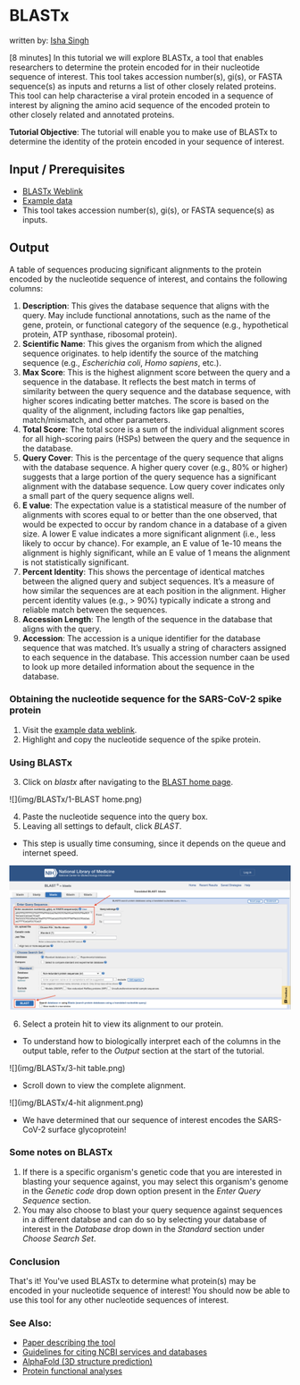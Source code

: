 # BLASTx
written by: [Isha Singh](https://github.com/its-isha-singh)

[8 minutes] In this tutorial we will explore BLASTx, a tool that enables researchers to determine
the protein encoded for in their nucleotide sequence of interest. This tool takes
accession number(s), gi(s), or FASTA sequence(s) as inputs and returns a list of
other closely related proteins. This tool can help characterise a viral protein
encoded in a sequence of interest by aligning the amino acid sequence of the encoded
protein to other closely related and annotated proteins.

**Tutorial Objective**: The tutorial will enable you to make use of BLASTx to
determine the identity of the protein encoded in your sequence of interest.

## Input / Prerequisites
- [BLASTx Weblink](https://blast.ncbi.nlm.nih.gov/Blast.cgi)
- [Example data](https://www.ncbi.nlm.nih.gov/nuccore/NC_045512.2?report=fasta&log$=seqview)
- This tool takes accession number(s), gi(s), or FASTA sequence(s) as inputs.

## Output

A table of sequences producing significant alignments to the protein encoded by
the nucleotide sequence of interest, and contains the following columns:

1. **Description**: This gives the database sequence that aligns with the query. May include
functional annotations, such as the name of the gene, protein, or functional category
of the sequence (e.g., hypothetical protein, ATP synthase, ribosomal protein).
2. **Scientific Name**: This gives the organism from which the aligned sequence originates.
to help identify the source of the matching sequence (e.g., _Escherichia coli_,
_Homo sapiens_, etc.).
3. **Max Score**: This is the highest alignment score between the query and a sequence
in the database. It reflects the best match in terms of similarity between the
query sequence and the database sequence, with higher scores indicating better
matches. The score is based on the quality of the alignment, including factors
like gap penalties, match/mismatch, and other parameters.
4. **Total Score**: The total score is a sum of the individual alignment scores for
all high-scoring pairs (HSPs) between the query and the sequence in the database.
5. **Query Cover**: This is the percentage of the query sequence that aligns with
the database sequence. A higher query cover (e.g., 80% or higher) suggests that a
large portion of the query sequence has a significant alignment with the database
sequence. Low query cover indicates only a small part of the query sequence aligns well.
6. **E value**: The expectation value is a statistical measure of the number of
alignments with scores equal to or better than the one observed, that would be
expected to occur by random chance in a database of a given size. A lower E value
indicates a more significant alignment (i.e., less likely to occur by chance).
For example, an E value of 1e-10 means the alignment is highly significant, while
an E value of 1 means the alignment is not statistically significant.
7. **Percent Identity**: This shows the percentage of identical matches between
the aligned query and subject sequences. It’s a measure of how similar the sequences
are at each position in the alignment. Higher percent identity values (e.g., > 90%)
typically indicate a strong and reliable match between the sequences.
8. **Accession Length**: The length of the sequence in the database that aligns with
the query.
9. **Accession**: The accession is a unique identifier for the database sequence
that was matched. It’s usually a string of characters assigned to each sequence in
the database. This accession number caan be used to look up more detailed information
about the sequence in the database.

### Obtaining the nucleotide sequence for the SARS-CoV-2 spike protein

1. Visit the [example data weblink](https://www.ncbi.nlm.nih.gov/nuccore/NC_045512.2?report=fasta&log$=seqview).
2. Highlight and copy the nucleotide sequence of the spike protein.

### Using BLASTx

3. Click on _blastx_ after navigating to the [BLAST home page](https://blast.ncbi.nlm.nih.gov/Blast.cgi).

![](img/BLASTx/1-BLAST home.png)

4. Paste the nucleotide sequence into the query box.
5. Leaving all settings to default, click _BLAST_.
- This step is usually time consuming, since it depends on the queue and internet speed.

![](img/BLASTx/2-blastx.png)

6. Select a protein hit to view its alignment to our protein.
- To understand how to biologically interpret each of the columns in the output
table, refer to the _Output_ section at the start of the tutorial.

![](img/BLASTx/3-hit table.png)

- Scroll down to view the complete alignment.

![](img/BLASTx/4-hit alignment.png)

- We have determined that our sequence of interest encodes the SARS-CoV-2 surface
glycoprotein!

### Some notes on BLASTx

1. If there is a specific organism's genetic code that you are interested in blasting
your sequence against, you may select this organism's genome in the _Genetic code_
drop down option present in the _Enter Query Sequence_ section.
2. You may also choose to blast your query sequence against sequences in a different
databse and can do so by selecting your database of interest in the _Database_ drop
down in the _Standard_ section under _Choose Search Set_.

### Conclusion

That's it! You've used BLASTx to determine what protein(s) may be encoded in your
nucleotide sequence of interest! You should now be able to use this tool for any other
nucleotide sequences of interest.

### See Also:

- [Paper describing the tool](https://pubmed.ncbi.nlm.nih.gov/2231712/)
- [Guidelines for citing NCBI services and databases](https://support.nlm.nih.gov/kbArticle/?pn=KA-03391)
- [AlphaFold (3D structure prediction)](https://alphafold.ebi.ac.uk/)
- [Protein functional analyses](https://www.ebi.ac.uk/Tools/pfa/)